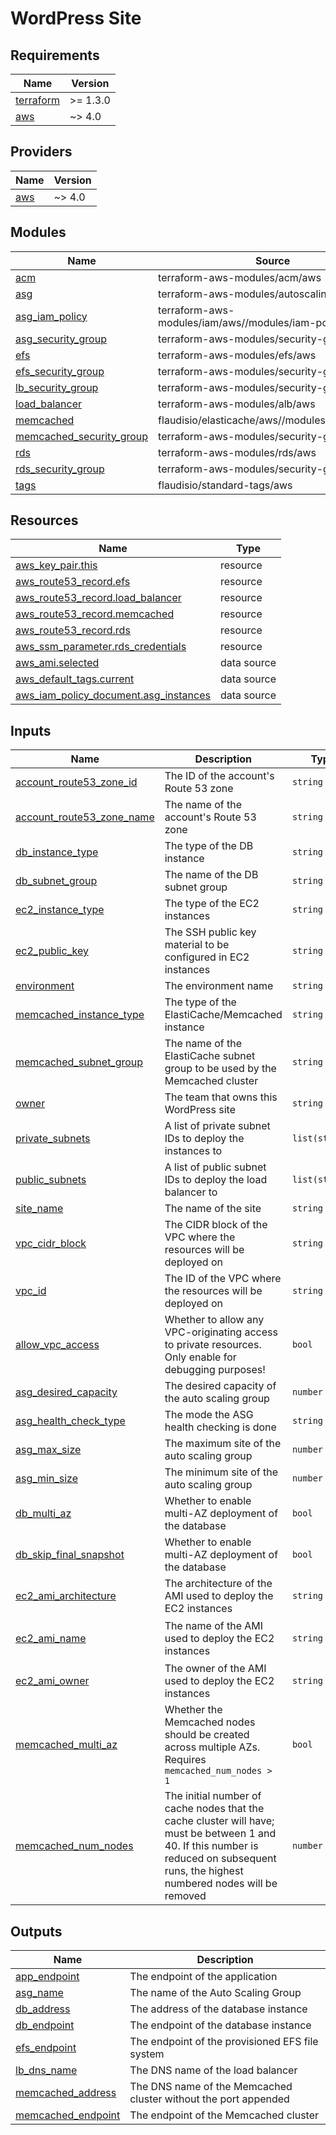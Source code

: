 # WordPress Site

<!-- BEGINNING OF PRE-COMMIT-TERRAFORM DOCS HOOK -->
## Requirements

| Name | Version |
|------|---------|
| <a name="requirement_terraform"></a> [terraform](#requirement\_terraform) | >= 1.3.0 |
| <a name="requirement_aws"></a> [aws](#requirement\_aws) | ~> 4.0 |

## Providers

| Name | Version |
|------|---------|
| <a name="provider_aws"></a> [aws](#provider\_aws) | ~> 4.0 |

## Modules

| Name | Source | Version |
|------|--------|---------|
| <a name="module_acm"></a> [acm](#module\_acm) | terraform-aws-modules/acm/aws | 4.3.1 |
| <a name="module_asg"></a> [asg](#module\_asg) | terraform-aws-modules/autoscaling/aws | 6.5.3 |
| <a name="module_asg_iam_policy"></a> [asg\_iam\_policy](#module\_asg\_iam\_policy) | terraform-aws-modules/iam/aws//modules/iam-policy | 5.9.2 |
| <a name="module_asg_security_group"></a> [asg\_security\_group](#module\_asg\_security\_group) | terraform-aws-modules/security-group/aws | 4.16.2 |
| <a name="module_efs"></a> [efs](#module\_efs) | terraform-aws-modules/efs/aws | 1.1.1 |
| <a name="module_efs_security_group"></a> [efs\_security\_group](#module\_efs\_security\_group) | terraform-aws-modules/security-group/aws | 4.16.2 |
| <a name="module_lb_security_group"></a> [lb\_security\_group](#module\_lb\_security\_group) | terraform-aws-modules/security-group/aws | 4.16.2 |
| <a name="module_load_balancer"></a> [load\_balancer](#module\_load\_balancer) | terraform-aws-modules/alb/aws | 8.2.1 |
| <a name="module_memcached"></a> [memcached](#module\_memcached) | flaudisio/elasticache/aws//modules/memcached | 0.1.1 |
| <a name="module_memcached_security_group"></a> [memcached\_security\_group](#module\_memcached\_security\_group) | terraform-aws-modules/security-group/aws | 4.16.2 |
| <a name="module_rds"></a> [rds](#module\_rds) | terraform-aws-modules/rds/aws | 5.2.3 |
| <a name="module_rds_security_group"></a> [rds\_security\_group](#module\_rds\_security\_group) | terraform-aws-modules/security-group/aws | 4.16.2 |
| <a name="module_tags"></a> [tags](#module\_tags) | flaudisio/standard-tags/aws | 0.1.1 |

## Resources

| Name | Type |
|------|------|
| [aws_key_pair.this](https://registry.terraform.io/providers/hashicorp/aws/latest/docs/resources/key_pair) | resource |
| [aws_route53_record.efs](https://registry.terraform.io/providers/hashicorp/aws/latest/docs/resources/route53_record) | resource |
| [aws_route53_record.load_balancer](https://registry.terraform.io/providers/hashicorp/aws/latest/docs/resources/route53_record) | resource |
| [aws_route53_record.memcached](https://registry.terraform.io/providers/hashicorp/aws/latest/docs/resources/route53_record) | resource |
| [aws_route53_record.rds](https://registry.terraform.io/providers/hashicorp/aws/latest/docs/resources/route53_record) | resource |
| [aws_ssm_parameter.rds_credentials](https://registry.terraform.io/providers/hashicorp/aws/latest/docs/resources/ssm_parameter) | resource |
| [aws_ami.selected](https://registry.terraform.io/providers/hashicorp/aws/latest/docs/data-sources/ami) | data source |
| [aws_default_tags.current](https://registry.terraform.io/providers/hashicorp/aws/latest/docs/data-sources/default_tags) | data source |
| [aws_iam_policy_document.asg_instances](https://registry.terraform.io/providers/hashicorp/aws/latest/docs/data-sources/iam_policy_document) | data source |

## Inputs

| Name | Description | Type | Default | Required |
|------|-------------|------|---------|:--------:|
| <a name="input_account_route53_zone_id"></a> [account\_route53\_zone\_id](#input\_account\_route53\_zone\_id) | The ID of the account's Route 53 zone | `string` | n/a | yes |
| <a name="input_account_route53_zone_name"></a> [account\_route53\_zone\_name](#input\_account\_route53\_zone\_name) | The name of the account's Route 53 zone | `string` | n/a | yes |
| <a name="input_db_instance_type"></a> [db\_instance\_type](#input\_db\_instance\_type) | The type of the DB instance | `string` | n/a | yes |
| <a name="input_db_subnet_group"></a> [db\_subnet\_group](#input\_db\_subnet\_group) | The name of the DB subnet group | `string` | n/a | yes |
| <a name="input_ec2_instance_type"></a> [ec2\_instance\_type](#input\_ec2\_instance\_type) | The type of the EC2 instances | `string` | n/a | yes |
| <a name="input_ec2_public_key"></a> [ec2\_public\_key](#input\_ec2\_public\_key) | The SSH public key material to be configured in EC2 instances | `string` | n/a | yes |
| <a name="input_environment"></a> [environment](#input\_environment) | The environment name | `string` | n/a | yes |
| <a name="input_memcached_instance_type"></a> [memcached\_instance\_type](#input\_memcached\_instance\_type) | The type of the ElastiCache/Memcached instance | `string` | n/a | yes |
| <a name="input_memcached_subnet_group"></a> [memcached\_subnet\_group](#input\_memcached\_subnet\_group) | The name of the ElastiCache subnet group to be used by the Memcached cluster | `string` | n/a | yes |
| <a name="input_owner"></a> [owner](#input\_owner) | The team that owns this WordPress site | `string` | n/a | yes |
| <a name="input_private_subnets"></a> [private\_subnets](#input\_private\_subnets) | A list of private subnet IDs to deploy the instances to | `list(string)` | n/a | yes |
| <a name="input_public_subnets"></a> [public\_subnets](#input\_public\_subnets) | A list of public subnet IDs to deploy the load balancer to | `list(string)` | n/a | yes |
| <a name="input_site_name"></a> [site\_name](#input\_site\_name) | The name of the site | `string` | n/a | yes |
| <a name="input_vpc_cidr_block"></a> [vpc\_cidr\_block](#input\_vpc\_cidr\_block) | The CIDR block of the VPC where the resources will be deployed on | `string` | n/a | yes |
| <a name="input_vpc_id"></a> [vpc\_id](#input\_vpc\_id) | The ID of the VPC where the resources will be deployed on | `string` | n/a | yes |
| <a name="input_allow_vpc_access"></a> [allow\_vpc\_access](#input\_allow\_vpc\_access) | Whether to allow any VPC-originating access to private resources. Only enable for debugging purposes! | `bool` | `false` | no |
| <a name="input_asg_desired_capacity"></a> [asg\_desired\_capacity](#input\_asg\_desired\_capacity) | The desired capacity of the auto scaling group | `number` | `1` | no |
| <a name="input_asg_health_check_type"></a> [asg\_health\_check\_type](#input\_asg\_health\_check\_type) | The mode the ASG health checking is done | `string` | `"ELB"` | no |
| <a name="input_asg_max_size"></a> [asg\_max\_size](#input\_asg\_max\_size) | The maximum site of the auto scaling group | `number` | `1` | no |
| <a name="input_asg_min_size"></a> [asg\_min\_size](#input\_asg\_min\_size) | The minimum site of the auto scaling group | `number` | `1` | no |
| <a name="input_db_multi_az"></a> [db\_multi\_az](#input\_db\_multi\_az) | Whether to enable multi-AZ deployment of the database | `bool` | `true` | no |
| <a name="input_db_skip_final_snapshot"></a> [db\_skip\_final\_snapshot](#input\_db\_skip\_final\_snapshot) | Whether to enable multi-AZ deployment of the database | `bool` | `false` | no |
| <a name="input_ec2_ami_architecture"></a> [ec2\_ami\_architecture](#input\_ec2\_ami\_architecture) | The architecture of the AMI used to deploy the EC2 instances | `string` | `"x86_64"` | no |
| <a name="input_ec2_ami_name"></a> [ec2\_ami\_name](#input\_ec2\_ami\_name) | The name of the AMI used to deploy the EC2 instances | `string` | `"ubuntu-minimal/images/*ubuntu-jammy-22.04-*-minimal-20221208"` | no |
| <a name="input_ec2_ami_owner"></a> [ec2\_ami\_owner](#input\_ec2\_ami\_owner) | The owner of the AMI used to deploy the EC2 instances | `string` | `"099720109477"` | no |
| <a name="input_memcached_multi_az"></a> [memcached\_multi\_az](#input\_memcached\_multi\_az) | Whether the Memcached nodes should be created across multiple AZs. Requires `memcached_num_nodes > 1` | `bool` | `false` | no |
| <a name="input_memcached_num_nodes"></a> [memcached\_num\_nodes](#input\_memcached\_num\_nodes) | The initial number of cache nodes that the cache cluster will have; must be between 1 and 40. If this number is reduced on subsequent runs, the highest numbered nodes will be removed | `number` | `1` | no |

## Outputs

| Name | Description |
|------|-------------|
| <a name="output_app_endpoint"></a> [app\_endpoint](#output\_app\_endpoint) | The endpoint of the application |
| <a name="output_asg_name"></a> [asg\_name](#output\_asg\_name) | The name of the Auto Scaling Group |
| <a name="output_db_address"></a> [db\_address](#output\_db\_address) | The address of the database instance |
| <a name="output_db_endpoint"></a> [db\_endpoint](#output\_db\_endpoint) | The endpoint of the database instance |
| <a name="output_efs_endpoint"></a> [efs\_endpoint](#output\_efs\_endpoint) | The endpoint of the provisioned EFS file system |
| <a name="output_lb_dns_name"></a> [lb\_dns\_name](#output\_lb\_dns\_name) | The DNS name of the load balancer |
| <a name="output_memcached_address"></a> [memcached\_address](#output\_memcached\_address) | The DNS name of the Memcached cluster without the port appended |
| <a name="output_memcached_endpoint"></a> [memcached\_endpoint](#output\_memcached\_endpoint) | The endpoint of the Memcached cluster |
<!-- END OF PRE-COMMIT-TERRAFORM DOCS HOOK -->
